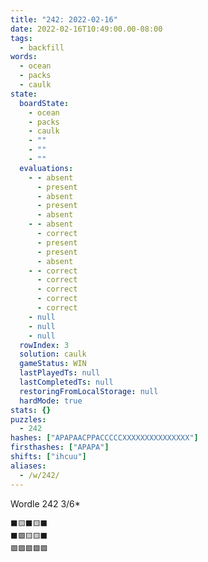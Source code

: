 ```yaml
---
title: "242: 2022-02-16"
date: 2022-02-16T10:49:00.00-08:00
tags:
  - backfill
words:
  - ocean
  - packs
  - caulk
state:
  boardState:
    - ocean
    - packs
    - caulk
    - ""
    - ""
    - ""
  evaluations:
    - - absent
      - present
      - absent
      - present
      - absent
    - - absent
      - correct
      - present
      - present
      - absent
    - - correct
      - correct
      - correct
      - correct
      - correct
    - null
    - null
    - null
  rowIndex: 3
  solution: caulk
  gameStatus: WIN
  lastPlayedTs: null
  lastCompletedTs: null
  restoringFromLocalStorage: null
  hardMode: true
stats: {}
puzzles:
  - 242
hashes: ["APAPAACPPACCCCCXXXXXXXXXXXXXXX"]
firsthashes: ["APAPA"]
shifts: ["ihcuu"]
aliases:
  - /w/242/
---
```


Wordle 242 3/6*

<!-- more -->

```
⬛🟨⬛🟨⬛
⬛🟩🟨🟨⬛
🟩🟩🟩🟩🟩
```

